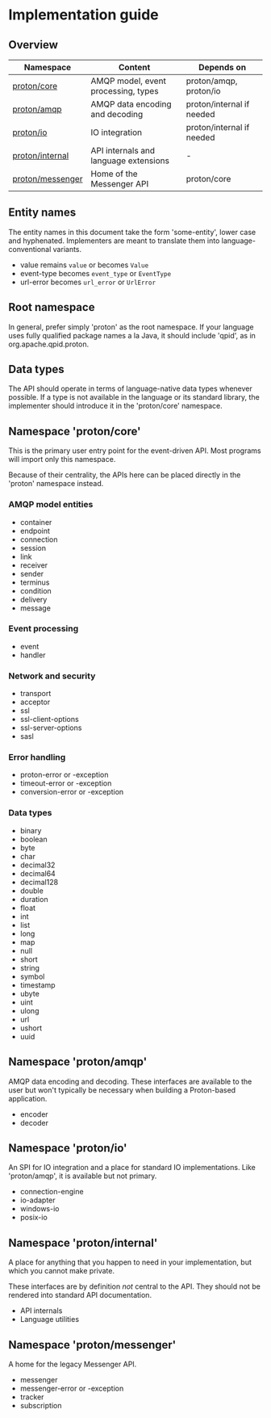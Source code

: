 # Implementation guide

## Overview

| Namespace                  | Content                                       | Depends on                   |
|----------------------------|-----------------------------------------------|------------------------------|
| [proton/core][1]           | AMQP model, event processing, types           | proton/amqp, proton/io       |
| [proton/amqp][2]           | AMQP data encoding and decoding               | proton/internal if needed    |
| [proton/io][3]             | IO integration                                | proton/internal if needed    |
| [proton/internal][4]       | API internals and language extensions         | -                            |
| [proton/messenger][5]      | Home of the Messenger API                     | proton/core                  |

[1]: #namespace-protoncore
[2]: #namespace-protonamqp
[3]: #namespace-protonio
[4]: #namespace-protonmessenger
[5]: #namespace-protoninternal

## Entity names

The entity names in this document take the form 'some-entity', lower
case and hyphenated.  Implementers are meant to translate them into
language-conventional variants.

 - value remains `value` or becomes `Value`
 - event-type becomes `event_type` or `EventType`
 - url-error becomes `url_error` or `UrlError`

## Root namespace

In general, prefer simply 'proton' as the root namespace.  If your
language uses fully qualified package names a la Java, it should
include 'qpid', as in org.apache.qpid.proton.

## Data types

The API should operate in terms of language-native data types whenever
possible.  If a type is not available in the language or its standard
library, the implementer should introduce it in the 'proton/core'
namespace.

## Namespace 'proton/core'

This is the primary user entry point for the event-driven API.  Most
programs will import only this namespace.

Because of their centrality, the APIs here can be placed directly in
the 'proton' namespace instead.

### AMQP model entities

<div class="four-column" markdown="1">

 - container
 - endpoint
 - connection
 - session
 - link
 - receiver
 - sender
 - terminus
 - condition
 - delivery
 - message

</div>

### Event processing

 - event
 - handler

### Network and security

<div class="four-column" markdown="1">

 - transport
 - acceptor
 - ssl
 - ssl-client-options
 - ssl-server-options
 - sasl

</div>

### Error handling
 
 - proton-error or -exception
 - timeout-error or -exception
 - conversion-error or -exception

### Data types

<div class="four-column" markdown="1">

 - binary
 - boolean
 - byte
 - char
 - decimal32
 - decimal64
 - decimal128
 - double
 - duration
 - float
 - int
 - list
 - long
 - map
 - null
 - short
 - string
 - symbol
 - timestamp
 - ubyte
 - uint
 - ulong
 - url 
 - ushort
 - uuid

</div>

## Namespace 'proton/amqp'

AMQP data encoding and decoding.  These interfaces are available to
the user but won't typically be necessary when building a Proton-based
application.

 - encoder
 - decoder

## Namespace 'proton/io'

An SPI for IO integration and a place for standard IO implementations.
Like 'proton/amqp', it is available but not primary.

 - connection-engine
 - io-adapter
 - windows-io
 - posix-io

## Namespace 'proton/internal'

A place for anything that you happen to need in your implementation,
but which you cannot make private.

These interfaces are by definition *not* central to the API.  They
should not be rendered into standard API documentation.

 - API internals
 - Language utilities

## Namespace 'proton/messenger'

A home for the legacy Messenger API.

 - messenger
 - messenger-error or -exception
 - tracker
 - subscription

